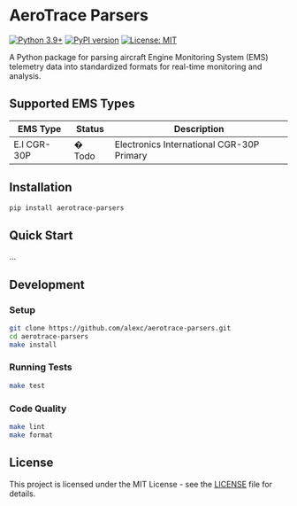# AeroTrace Parsers

[![Python 3.9+](https://img.shields.io/badge/python-3.9+-blue.svg)](https://www.python.org/downloads/)
[![PyPI version](https://badge.fury.io/py/aerotrace-parsers.svg)](https://badge.fury.io/py/aerotrace-parsers)
[![License: MIT](https://img.shields.io/badge/License-MIT-yellow.svg)](https://opensource.org/licenses/MIT)

A Python package for parsing aircraft Engine Monitoring System (EMS) telemetry data into standardized formats for real-time monitoring and analysis.

## Supported EMS Types
| EMS Type | Status | Description |
|----------|--------|-------------|
| E.I CGR-30P  | � Todo | Electronics International CGR-30P Primary |

## Installation
```bash
pip install aerotrace-parsers
```

## Quick Start
...

## Development
### Setup
```bash
git clone https://github.com/alexc/aerotrace-parsers.git
cd aerotrace-parsers
make install
```

### Running Tests
```bash
make test
```

### Code Quality
```bash
make lint
make format
```

## License
This project is licensed under the MIT License - see the [LICENSE](LICENSE) file for details.

